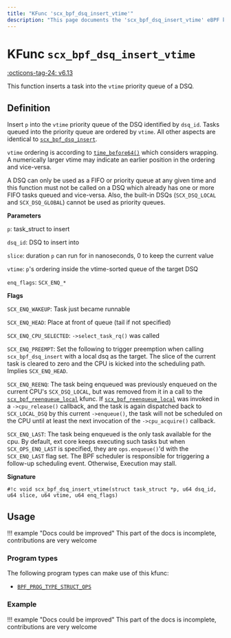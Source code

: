 ```yaml
---
title: "KFunc 'scx_bpf_dsq_insert_vtime'"
description: "This page documents the 'scx_bpf_dsq_insert_vtime' eBPF kfunc, including its definition, usage, program types that can use it, and examples."
---
```

# KFunc `scx_bpf_dsq_insert_vtime`

<!-- [FEATURE_TAG](scx_bpf_dsq_insert_vtime) -->
[:octicons-tag-24: v6.13](https://github.com/torvalds/linux/commit/cc26abb1a19adbb91b79d25a2e74976633ece429)
<!-- [/FEATURE_TAG] -->

This function inserts a task into the `vtime` priority queue of a DSQ.

## Definition

Insert `p` into the `vtime` priority queue of the DSQ identified by `dsq_id`. Tasks queued into the priority queue are ordered by `vtime`. All other aspects are identical to [`scx_bpf_dsq_insert`](scx_bpf_dsq_insert.md).

`vtime` ordering is according to [`time_before64()`](https://elixir.bootlin.com/linux/v6.13/source/include/linux/jiffies.h#L212) which considers wrapping. A numerically larger vtime may indicate an earlier position in the ordering and vice-versa.

A DSQ can only be used as a FIFO or priority queue at any given time and this function must not be called on a DSQ which already has one or more FIFO tasks queued and vice-versa. Also, the built-in DSQs (`SCX_DSQ_LOCAL` and `SCX_DSQ_GLOBAL`) cannot be used as priority queues.

**Parameters**

`p`: task_struct to insert

`dsq_id`: DSQ to insert into

`slice`: duration `p` can run for in nanoseconds, 0 to keep the current value

`vtime`: `p`'s ordering inside the vtime-sorted queue of the target DSQ

`enq_flags`: `SCX_ENQ_*`

**Flags**

`SCX_ENQ_WAKEUP`: Task just became runnable

`SCX_ENQ_HEAD`: Place at front of queue (tail if not specified)

`SCX_ENQ_CPU_SELECTED`: `->select_task_rq()` was called

`SCX_ENQ_PREEMPT`: Set the following to trigger preemption when calling `scx_bpf_dsq_insert` with a local dsq as the target. The slice of the current task is cleared to zero and the CPU is kicked into the scheduling path. Implies `SCX_ENQ_HEAD`.

`SCX_ENQ_REENQ`: The task being enqueued was previously enqueued on the current CPU's `SCX_DSQ_LOCAL`, but was removed from it in a call to the [`scx_bpf_reenqueue_local`](scx_bpf_reenqueue_local.md) kfunc. If [`scx_bpf_reenqueue_local`](scx_bpf_reenqueue_local.md) was invoked in a `->cpu_release()` callback, and the task is again dispatched back to `SCX_LOCAL_DSQ` by this current `->enqueue()`, the task will not be scheduled on the CPU until at least the next invocation of the `->cpu_acquire()` callback.

`SCX_ENQ_LAST`: The task being enqueued is the only task available for the cpu. By default, ext core keeps executing such tasks but when `SCX_OPS_ENQ_LAST` is specified, they are `ops.enqueue()`'d with the `SCX_ENQ_LAST` flag set. The BPF scheduler is responsible for triggering a follow-up scheduling event. Otherwise, Execution may stall.

**Signature**

<!-- [KFUNC_DEF] -->
`#!c void scx_bpf_dsq_insert_vtime(struct task_struct *p, u64 dsq_id, u64 slice, u64 vtime, u64 enq_flags)`
<!-- [/KFUNC_DEF] -->

## Usage

!!! example "Docs could be improved"
    This part of the docs is incomplete, contributions are very welcome

### Program types

The following program types can make use of this kfunc:

<!-- [KFUNC_PROG_REF] -->
- [`BPF_PROG_TYPE_STRUCT_OPS`](../program-type/BPF_PROG_TYPE_STRUCT_OPS.md)
<!-- [/KFUNC_PROG_REF] -->

### Example

!!! example "Docs could be improved"
    This part of the docs is incomplete, contributions are very welcome

